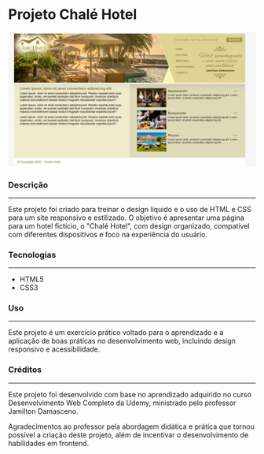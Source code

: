 # Projeto Chalé Hotel

![imagem projeto](imagens/print.png)

### Descrição
---
Este projeto foi criado para treinar o design líquido e o uso de HTML e CSS para um site responsivo e estilizado. O objetivo é apresentar uma página para um hotel fictício, o "Chalé Hotel", com design organizado, compatível com diferentes dispositivos e foco na experiência do usuário.

### Tecnologias
---
- HTML5
- CSS3

### Uso
---
Este projeto é um exercício prático voltado para o aprendizado e a aplicação de boas práticas no desenvolvimento web, incluindo design responsivo e acessibilidade.

### Créditos
---
Este projeto foi desenvolvido com base no aprendizado adquirido no curso Desenvolvimento Web Completo da Udemy, ministrado pelo professor Jamilton Damasceno.

Agradecimentos ao professor pela abordagem didática e prática que tornou possível a criação deste projeto, além de incentivar o desenvolvimento de habilidades em frontend.